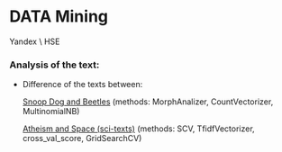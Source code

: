 # DATA Mining
Yandex \ HSE



### Analysis of the text:
* Difference of the texts between:
     
     [Snoop Dog and Beetles](https://github.com/vasilevskyvitaly/datamining/blob/master/Analisys%20of%20the%20text/Snoop%20Dog%20vs%20Beatles/naive_bayes.MultinomialNB.ipynb) (methods: MorphAnalizer, CountVectorizer, MultinomialNB)
     
     [Atheism and Space (sci-texts)](https://github.com/vasilevskyvitaly/datamining/blob/master/Analisys%20of%20the%20text/Space%20VS%20Atheism/SVC%2C%20TfidfVectorizer%2C%20GridSearchCV.ipynb) (methods: SCV, TfidfVectorizer, cross_val_score, GridSearchCV)
